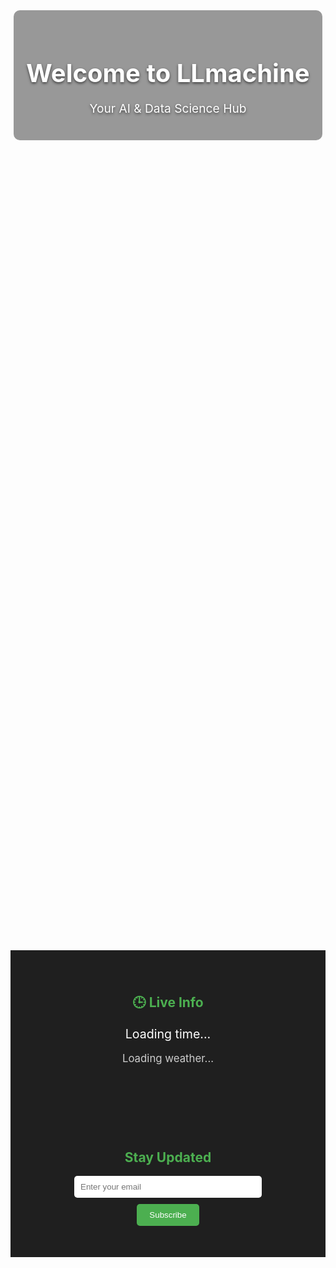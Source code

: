 <!-- Hero Section with Static Image --><section id="hero" class="fade-in">  <div class="hero-image" style="background-image: url('{{ '/assets/images/home-hero.jpg' | relative_url }}'); background-size: contain; background-repeat: no-repeat; background-position: center; height: 70vh; display: flex; align-items: center; justify-content: center;">    <div class="hero-text" style="text-align: center; color: #fff; text-shadow: 0 2px 4px rgba(0,0,0,0.6); background-color: rgba(0,0,0,0.4); padding: 20px; border-radius: 10px;">      <h1 style="font-size: 2.5rem; margin-bottom: 10px;">Welcome to LLmachine</h1>      <p style="font-size: 1.2rem;">Your AI & Data Science Hub</p>    </div>  </div></section><!-- Live Info Section --><section id="live-info" style="padding: 40px 20px; background-color: #1f1f1f; color: #fff; text-align: center;">  <h2 style="color: #4CAF50;">🕒 Live Info</h2>  <p id="current-time" style="font-size: 1.4em; margin: 10px 0;">Loading time...</p>  <p id="weather" style="font-size: 1.2em; color: #ccc;">Loading weather...</p></section><!-- Email Subscription Section --><section id="subscribe" class="fade-in" style="text-align: center; background-color: #1f1f1f; color: #fff; padding: 50px 20px;">  <h2 style="color: #4CAF50;">Stay Updated</h2>  <form action="https://formspree.io/f/mjvnnkaj" method="POST" class="subscribe-form" style="max-width: 500px; margin: auto;">    <input type="email" name="email" placeholder="Enter your email" required style="padding: 10px; width: 80%; max-width: 300px; border-radius: 5px; margin-bottom: 10px; border: none;">    <br>    <button type="submit" style="padding: 10px 20px; background-color: #4CAF50; color: white; border: none; border-radius: 5px;">Subscribe</button>  </form></section><script>  function updateTime() {    const now = new Date();    document.getElementById("current-time").textContent = now.toLocaleString(undefined, {      weekday: 'long',      year: 'numeric',      month: 'long',      day: 'numeric',      hour: '2-digit',      minute: '2-digit',      second: '2-digit',    });  }  setInterval(updateTime, 1000);  updateTime();  fetch("https://api.open-meteo.com/v1/forecast?latitude=40.7&longitude=-74.0&current_weather=true")    .then(res => res.json())    .then(data => {      const temp = data.current_weather.temperature;      const wind = data.current_weather.windspeed;      document.getElementById("weather").textContent = `🌤️ Temp: ${temp}°C • Wind: ${wind} km/h`;    })    .catch(() => {      document.getElementById("weather").textContent = "Unable to fetch weather data.";    });</script>